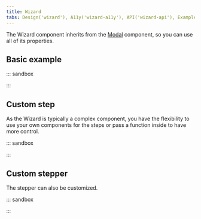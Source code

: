 ```yaml
---
title: Wizard
tabs: Design('wizard'), A11y('wizard-a11y'), API('wizard-api'), Example('wizard-code'), Changelog('wizard-changelog')
---
```


The Wizard component inherits from the [Modal](/components/modal/modal-api) component, so you can use all of its properties.

## Basic example

::: sandbox

<script lang="tsx">
  export Demo from 'stories/components/wizard/docs/examples/basic_example.tsx';
</script>

:::

## Custom step

As the Wizard is typically a complex component, you have the flexibility to use your own components for the steps or pass a function inside to have more control.

::: sandbox

<script lang="tsx">
  export Demo from 'stories/components/wizard/docs/examples/custom_step.tsx';
</script>

:::

## Custom stepper

The stepper can also be customized.

::: sandbox

<script lang="tsx">
  export Demo from 'stories/components/wizard/docs/examples/custom_stepper.tsx';
</script>

:::
